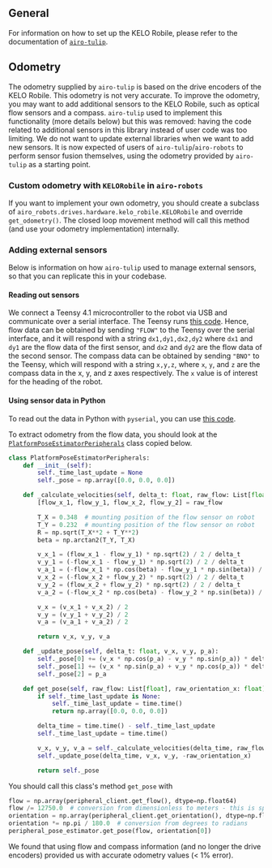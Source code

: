 ## General
For information on how to set up the KELO Robile, please refer to the documentation of [`airo-tulip`](https://pypi.org/project/airo-tulip/).

## Odometry
The odometry supplied by `airo-tulip` is based on the drive encoders of the KELO Robile. This odometry is not very accurate.
To improve the odometry, you may want to add additional sensors to the KELO Robile, such as optical flow sensors and a compass.
`airo-tulip` used to implement this functionality (more details below) but this was removed: having the code related to additional sensors
in this library instead of user code was too limiting. We do not want to update external libraries when we want to add new sensors.
It is now expected of users of `airo-tulip`/`airo-robots` to perform sensor fusion themselves, using the odometry provided by `airo-tulip` as a starting point.

### Custom odometry with `KELORobile` in `airo-robots`
If you want to implement your own odometry, you should create a subclass of `airo_robots.drives.hardware.kelo_robile.KELORobile`
and override `get_odometry()`. The closed loop movement method will call this method (and use your odometry implementation) internally.

### Adding external sensors
Below is information on how `airo-tulip` used to manage external sensors, so that you can replicate this in your codebase.

#### Reading out sensors
We connect a Teensy 4.1 microcontroller to the robot via USB and communicate over a serial interface. The Teensy runs [this code](https://github.com/airo-ugent/airo-tulip/blob/4c8f9b1e0b71621627086df5445861b0f819a372/peripherals/peripherals_server_teensy/peripherals_server_teensy.ino).
Hence, flow data can be obtained by sending `"FLOW"` to the Teensy over the serial interface, and it will respond with a string
```dx1,dy1,dx2,dy2``` where `dx1` and `dy1` are the flow data of the first sensor, and `dx2` and `dy2` are the flow data of the second sensor.
The compass data can be obtained by sending `"BNO"` to the Teensy, which will respond with a string
```x,y,z```, where `x`, `y`, and `z` are the compass data in the x, y, and z axes respectively. The `x` value is of interest for the heading of the robot.

#### Using sensor data in Python
To read out the data in Python with `pyserial`, you can use [this code](https://github.com/airo-ugent/airo-tulip/blob/4c8f9b1e0b71621627086df5445861b0f819a372/airo-tulip/airo_tulip/hardware/peripheral_client.py).

To extract odometry from the flow data, you should look at the [`PlatformPoseEstimatorPeripherals`](https://github.com/airo-ugent/airo-tulip/blob/4c8f9b1e0b71621627086df5445861b0f819a372/airo-tulip/airo_tulip/hardware/platform_monitor.py#L138) class copied below.

```python
class PlatformPoseEstimatorPeripherals:
    def __init__(self):
        self._time_last_update = None
        self._pose = np.array([0.0, 0.0, 0.0])

    def _calculate_velocities(self, delta_t: float, raw_flow: List[float]):
        [flow_x_1, flow_y_1, flow_x_2, flow_y_2] = raw_flow

        T_X = 0.348  # mounting position of the flow sensor on robot
        T_Y = 0.232  # mounting position of the flow sensor on robot
        R = np.sqrt(T_X**2 + T_Y**2)
        beta = np.arctan2(T_Y, T_X)

        v_x_1 = (flow_x_1 - flow_y_1) * np.sqrt(2) / 2 / delta_t
        v_y_1 = (-flow_x_1 - flow_y_1) * np.sqrt(2) / 2 / delta_t
        v_a_1 = (-flow_x_1 * np.cos(beta) - flow_y_1 * np.sin(beta)) / R / delta_t
        v_x_2 = (-flow_x_2 + flow_y_2) * np.sqrt(2) / 2 / delta_t
        v_y_2 = (flow_x_2 + flow_y_2) * np.sqrt(2) / 2 / delta_t
        v_a_2 = (-flow_x_2 * np.cos(beta) - flow_y_2 * np.sin(beta)) / R / delta_t

        v_x = (v_x_1 + v_x_2) / 2
        v_y = (v_y_1 + v_y_2) / 2
        v_a = (v_a_1 + v_a_2) / 2

        return v_x, v_y, v_a

    def _update_pose(self, delta_t: float, v_x, v_y, p_a):
        self._pose[0] += (v_x * np.cos(p_a) - v_y * np.sin(p_a)) * delta_t
        self._pose[1] += (v_x * np.sin(p_a) + v_y * np.cos(p_a)) * delta_t
        self._pose[2] = p_a

    def get_pose(self, raw_flow: List[float], raw_orientation_x: float) -> np.ndarray:
        if self._time_last_update is None:
            self._time_last_update = time.time()
            return np.array([0.0, 0.0, 0.0])

        delta_time = time.time() - self._time_last_update
        self._time_last_update = time.time()

        v_x, v_y, v_a = self._calculate_velocities(delta_time, raw_flow)
        self._update_pose(delta_time, v_x, v_y, -raw_orientation_x)

        return self._pose
```

You should call this class's method `get_pose` with
```python
flow = np.array(peripheral_client.get_flow(), dtype=np.float64)
flow /= 12750.0  # conversion from dimensionless to meters - this is specific to how high you mounted the flow sensors
orientation = np.array(peripheral_client.get_orientation(), dtype=np.float64)
orientation *= np.pi / 180.0  # conversion from degrees to radians
peripheral_pose_estimator.get_pose(flow, orientation[0])
```

We found that using flow and compass information (and no longer the drive encoders) provided us with accurate odometry values (< 1% error).